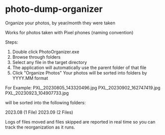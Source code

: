 # photo-dump-organizer

Organize your photos, by year/month they were taken

Works for photos taken with Pixel phones (naming convention)

Steps:
1. Double click PhotoOrganizer.exe
2. Browse through folders
3. Select any file in the target directory
4. The application will automatically use the parent folder of that file
5. Click "Organize Photos"
Your photos will be sorted into folders by YYYY.MM format

For Example:
PXL_20230805_143320496.jpg
PXL_20230902_162747419.jpg
PXL_20230923_104907733.jpg

will be sorted into the following folders:

2023.08 (1 File)
2023.09 (2 Files)

Logs of files moved and files skipped are reported in real time so you can track the reorganization as it runs.
